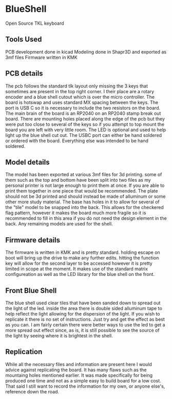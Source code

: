 # BlueShell
Open Source TKL keyboard

## Tools Used
PCB development done in kicad
Modeling done in Shapr3D and exported as 3mf files
Firmware written in KMK

## PCB details
The pcb follows the standard tlk layout only missing the 3 keys that sometimes are present in the top right corner. I their place are a rotary encoder and a blue shell cutout which is over the micro controller. The board is hotswap and uses standard MX spacing between the keys. The port is USB C so it is necessary to include the two resistors on the board. The main brain of the board is an RP2040 on an RP2040 stamp break out board. There are mounting holes placed along the edge of the pcb but they were put too close to several of the keys so if you attempt to top mount the board you are left with very little room. The LED is optional and used to help light up the blue shell cut out. The USBC port can either be hand soldered or ordered with the board. Everything else was intended to be hand soldered.

## Model details
The model has been exported at various 3mf files for 3d printing. some of them such as the top and bottom have been split into two files as my personal printer is not large enough to print them at once. If you are able to print them together in one piece that would be recommended. The plate should not be 3d printed and should instead be made of alluminum or some other more study material. The base has holes in it to allow for several of the "tile" model to be snapped into the back. This allows for the checkered flag pattern, however it makes the board much more fragile so it is recommended to fill in this area if you do not need the design element in the back. Any remaining models are used for the shell.

## Firmware details
The firmware is written in KMK and is pretty standard. holding escape on boot will bring up the drive to make any further edits. hitting the function key will allow for the second layer to be accessed however it is pretty limited in scope at the moment. It makes use of the standard matrix configureation as well as the LED library for the blue shell on the front.

## Front Blue Shell
The blue shell used clear tiles that have been sanded down to spread out the light of the led. inside the area there is double sided alluminum tape to help reflect the light allowing for the dispersion of the light. If you wish to replicate it there is no set of instructions. Just try and get the effect as best as you can. I am fairly certain there were better ways to use the led to get a more spread out effect since, as is, it is still possible to see the source of the light by seeing where it is brightest in the shell.

## Replication
While all the necessary files and information are present here I would advice against replicating the board. It has many flaws such as the mountaing holes mentioned earlier. It was made specifically for being produced one time and not as a simple easy to build board for a low cost. That said I still want to record the information for my own, or anyone else's, reference down the road.
